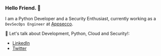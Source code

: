 ### Hello Friend. 👋

I am a Python Developer and a Security Enthusiast, currently working as a `DevSecOps Engineer` at [Appsecco](https://appsecco.com/).

💬 Let's talk about Development, Python, Cloud and Security!:

* [LinkedIn](https://www.linkedin.com/in/ayushpriya10/)
* [Twitter](https://twitter.com/ayushpriya10)

